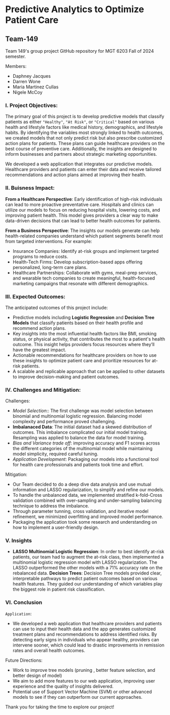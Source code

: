 # Predictive Analytics to Optimize Patient Care

## Team-149
Team 149's group project GitHub repository for MGT 6203 Fall of 2024 semester.
 
Members:
- Daphney Jacques
- Darren Wone
- Maria Martinez Cullas
- Nigele McCoy


### I. Project Objectives: 

The primary goal of this project is to develop predictive models that classify patients as either `"Healthy"`, `"At Risk"`, or `"Critical"` based on various health and lifestyle factors like medical history, demographics, and lifestyle habits. By identifying the variables most strongly linked to health outcomes, we created models that not only predict risk but also prescribe customized action plans for patients. These plans can guide healthcare providers on the best course of preventive care. Additionally, the insights are designed to inform businesses and partners about strategic marketing opportunities.

We developed a web application that integrates our predictive models. Healthcare providers and patients can enter their data and receive tailored recommendations and action plans aimed at improving their health. 


### II. Buisness Impact:

**From a Healthcare Perspective**:
Early identification of high-risk individuals can lead to more proactive preventative care. Hospitals and clinics can utilize our models to focus on reducing hospital visits, lowering costs, and improving patient health. This model gives providers a clear way to make data-driven decisions that can lead to better health outcomes for patients.

**From a Business Perspective**:
The insights our models generate can help health-related companies understand which patient segments benefit most from targeted interventions. For example:
 - Insurance Companies: Identify at-risk groups and implement targeted programs to reduce costs.
 - Health-Tech Firms: Develop subscription-based apps offering personalized, long-term care plans.
 - Healthcare Partnerships: Collaborate with gyms, meal-prep services, and wearable tech companies to create meaningful, health-focused marketing campaigns that resonate with different demographics.


### III. Expected Outcomes:

The anticipated outcomes of this project include:
- Predictive models including **Logistic Regression** and **Decision Tree Models** that classify patients based on their health profile and recommend action plans.
- Key insights into the most influential health factors like BMI, smoking status, or physical activity, that contributes the most to a patient's health outcome. This insight helps providers focus resources where they’ll have the greatest impact.
- Actionable recommendations for healthcare providers on how to use these insights to optimize patient care and prioritize resources for at-risk patients.
- A scalable and replicable approach that can be applied to other datasets to improve decision-making and patient outcomes.


### IV. Challenges and Mitigation:

Challenges:
- *Model Selection*:: The first challenge was model selection between binomial and multinomial logistic regression. Balancing model complexity and performance proved challenging.​
- **Imbalanaced Data**: The initial dataset had a skewed distribution of outcomes. This imbalance complicated our initial model training. Resampling was applied to balance the data for model training.
- *Bias and Variance trade off*: improving accuracy and F1 scores across the different categories of the multinomial model while maintaining model simplicity, required careful tuning.
- *Application Development*: Packaging our models into a functional tool for health care professionals and patients ​took time and effort.

Mitigation:
- Our Team decided to do a deep dive data analysis and use mutual information and LASSO regularization, to simplify and refine our models. 
- To handle the unbalanced data, we implemented stratified k-fold-Cross validation combined with over-sampling and under-sampling balancing technique to address the imbalance.
- Through parameter tunning, cross validation, and iterative model refinement, we minimized overfitting and improved model performance.
- Packaging the application took some research and understanding on how to implement a user-friendly design.   ​


### V. Insights
- **LASSO Multinomial Logistic Regression**: In order to best identify at-risk patients, our team had to augment the at-risk class, then implemented a multinomial logistic regression model with LASSO regularization. The LASSO outperformed the other models with a 71% accuracy rate on the rebalanced data. **Decision Trees**: Decision Tree models provided clear, interpretable pathways to predict patient outcomes based on various health features. They guided our understanding of which variables play the biggest role in patient risk classification.


### VI. Conclusion

`Application`:  
- We developed a web application that healthcare providers and patients can use to input their health data and the app generates customized treatment plans and recommendations to address identified risks. By detecting early signs in individuals who appear healthy, providers can intervene sooner, which could lead to drastic improvements in remission rates and overall health outcomes.​

Future Directions:
- Work to improve tree models (pruning , better feature selection, and better design of model)​
- We aim to add more features to our web application, improving user experience and the quality of insights delivered.
- Potential use of Support Vector Machine (SVM) or other advanced models to see if they can outperform our current approaches.


Thank you for taking the time to explore our project! 
​
